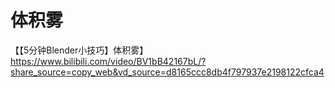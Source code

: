 # 体积雾

【【5分钟Blender小技巧】体积雾】 https://www.bilibili.com/video/BV1bB42167bL/?share_source=copy_web&vd_source=d8165ccc8db4f797937e2198122cfca4